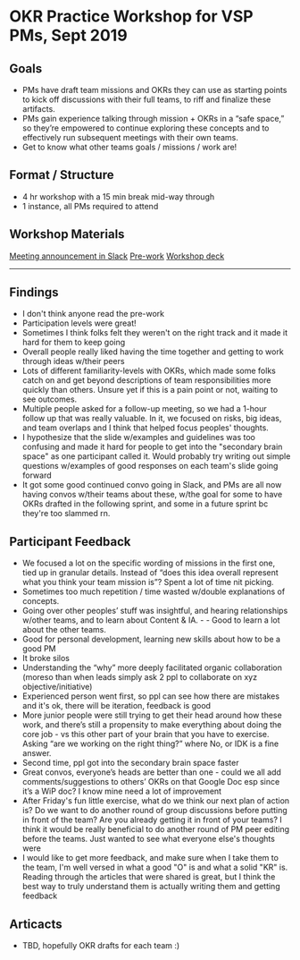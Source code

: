 # OKR Practice Workshop for VSP PMs, Sept 2019

## Goals 
- PMs have draft team missions and OKRs they can use as starting points to kick off discussions with their full teams, to riff and finalize these artifacts.
- PMs gain experience talking through mission + OKRs in a “safe space,” so they’re empowered to continue exploring these concepts and to effectively run subsequent meetings with their own teams.
- Get to know what other teams goals / missions / work are!

## Format / Structure
- 4 hr workshop with a 15 min break mid-way through
- 1 instance, all PMs required to attend

## Workshop Materials
[Meeting announcement in Slack](https://dsva.slack.com/archives/GMX26FF9D/p1567199442010500)
[Pre-work](https://www.perdoo.com/the-ultimate-okr-guide/)
[Workshop deck](https://github.com/department-of-veterans-affairs/va.gov-team/blob/master/teams/vsp/teams/leadership/workshops/okrs/VSP-PM-Workshop-setting-team-missions-and-OKRs.pptx)

---

## Findings
- I don't think anyone read the pre-work
- Participation levels were great!
- Sometimes I think folks felt they weren't on the right track and it made it hard for them to keep going
- Overall people really liked having the time together and getting to work through ideas w/their peers
- Lots of different familiarity-levels with OKRs, which made some folks catch on and get beyond descriptions of team responsibilities more quickly than others. Unsure yet if this is a pain point or not, waiting to see outcomes.
- Multiple people asked for a follow-up meeting, so we had a 1-hour follow up that was really valuable. In it, we focused on risks, big ideas, and team overlaps and I think that helped focus peoples' thoughts.
- I hypothesize that the slide w/examples and guidelines was too confusing and made it hard for people to get into the "secondary brain space" as one participant called it. Would probably try writing out simple questions w/examples of good responses on each team's slide going forward
- It got some good continued convo going in Slack, and PMs are all now having convos w/their teams about these, w/the goal for some to have OKRs drafted in the following sprint, and some in a future sprint bc they're too slammed rn.

## Participant Feedback
- We focused a lot on the specific wording of missions in the first one, tied up in granular details. Instead of “does this idea overall represent what you think your team mission is”? Spent a lot of time nit picking.
- Sometimes too much repetition / time wasted w/double explanations of concepts.
- Going over other peoples’ stuff was insightful, and hearing relationships w/other teams, and to learn about Content & IA. - - Good to learn a lot about the other teams.
- Good for personal development, learning new skills about how to be a good PM
- It broke silos
- Understanding the “why” more deeply facilitated organic collaboration (moreso than when leads simply ask 2 ppl to collaborate on xyz objective/initiative)
- Experienced person went first, so ppl can see how there are mistakes and it's ok, there will be iteration, feedback is good
- More junior people were still trying to get their head around how these work, and there’s still a propensity to make everything about doing the core job - vs this other part of your brain that you have to exercise. Asking “are we working on the right thing?” where No, or IDK is a fine answer.
- Second time, ppl got into the secondary brain space faster
- Great convos, everyone’s heads are better than one - could we all add comments/suggestions to others’ OKRs on that Google Doc esp since it’s a WiP doc? I know mine need a lot of improvement
- After Friday's fun little exercise, what do we think our next plan of action is?  Do we want to do another round of group discussions before putting in front of the team?  Are you already getting it in front of your teams?  I think it would be really beneficial to do another round of PM peer editing before the teams.  Just wanted to see what everyone else's thoughts were
- I would like to get more feedback, and make sure when I take them to the team, I'm well versed in what a good "O" is and what a solid "KR" is. Reading through the articles that were shared is great, but I think the best way to truly understand them is actually writing them and getting feedback

## Articacts
- TBD, hopefully OKR drafts for each team :)
